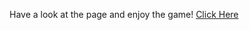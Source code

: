 Have a look at the page and enjoy the game!
[Click Here](https://madhup01.github.io/Dice-Game/dicee.html)
